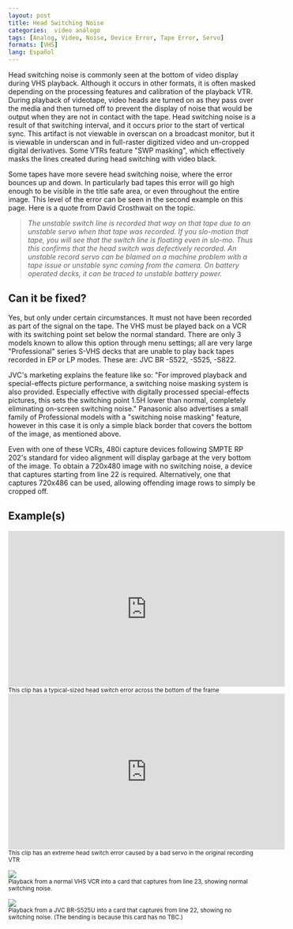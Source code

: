 ```yaml
---
layout: post
title: Head Switching Noise
categories:  video análogo
tags: [Analog, Video, Noise, Device Error, Tape Error, Servo]
formats: [VHS]
lang: Español
---
```


Head switching noise is commonly seen at the bottom of video display during VHS playback. Although it occurs in other formats, it is often masked depending on the processing features and calibration of the playback VTR. During playback of videotape, video heads are turned on as they pass over the media and then turned off to prevent the display of noise that would be output when they are not in contact with the tape. Head switching noise is a result of that switching interval, and it occurs prior to the start of vertical sync. This artifact is not viewable in overscan on a broadcast monitor, but it is viewable in underscan and in full-raster digitized video and un-cropped digital derivatives. Some VTRs feature "SWP masking", which effectively masks the lines created during head switching with video black.

Some tapes have more severe head switching noise, where the error bounces up and down. In particularly bad tapes this error will go high enough to be visible in the title safe area, or even throughout the entire image. This level of the error can be seen in the second example on this page. Here is a quote from David Crosthwait on the topic.

>*The unstable switch line is recorded that way on that tape due to an unstable servo when that tape was recorded. If you slo-motion that tape, you will see that the switch line is floating even in slo-mo. Thus this confirms that the head switch was defectively recorded. An unstable record servo can be blamed on a machine problem with a tape issue or unstable sync coming from the camera. On battery operated decks, it can be traced to unstable battery power.*

## Can it be fixed?

Yes, but only under certain circumstances. It must not have been recorded as part of the signal on the tape. The VHS must be played back on a VCR with its switching point set below the normal standard. There are only 3 models known to allow this option through menu settings; all are very large "Professional" series S-VHS decks that are unable to play back tapes recorded in EP or LP modes. These are: JVC BR -S522, -S525, -S822.  

JVC's marketing explains the feature like so: "For improved playback and special-effects picture performance, a switching noise masking system is also provided. Especially effective with digitally processed special-effects pictures, this sets the switching point 1.5H lower than normal, completely eliminating on-screen switching noise." Panasonic also advertises a small family of Professional models with a "switching noise masking" feature, however in this case it is only a simple black border that covers the bottom of the image, as mentioned above.

Even with one of these VCRs, 480i capture devices following SMPTE RP 202's standard for video alignment will display garbage at the very bottom of the image. To obtain a 720x480 image with no switching noise, a device that captures starting from line 22 is required. Alternatively, one that captures 720x486 can be used, allowing offending image rows to simply be cropped off.

## Example(s)

<iframe src="https://archive.org/embed/AVAAHeadSwitchNYU" width="560" height="315" frameborder="0" webkitallowfullscreen="true" mozallowfullscreen="true" allowfullscreen></iframe>
<sub>This clip has a typical-sized head switch error across the bottom of the frame</sub>

<iframe src="https://archive.org/embed/test-clip-xcms-d-9lu-xni" width="560" height="315" frameborder="0" webkitallowfullscreen="true" mozallowfullscreen="true" allowfullscreen></iframe>
<sub>This clip has an extreme head switch error caused by a bad servo in the original recording VTR</sub>

<img src="{{ site.baseurl }}/images/HeadSwitch_Butterfly_SLV-779HF_Sharp1_XCard.jpg"><br>
<sub>Playback from a normal VHS VCR into a card that captures from line 23, showing normal switching noise.</sub>

<img src="{{ site.baseurl }}/images/HeadSwitch_Butterfly_BR-S525U_VC500.jpg"><br>
<sub>Playback from a JVC BR-S525U into a card that captures from line 22, showing no switching noise. (The bending is because this card has no TBC.)</sub>
